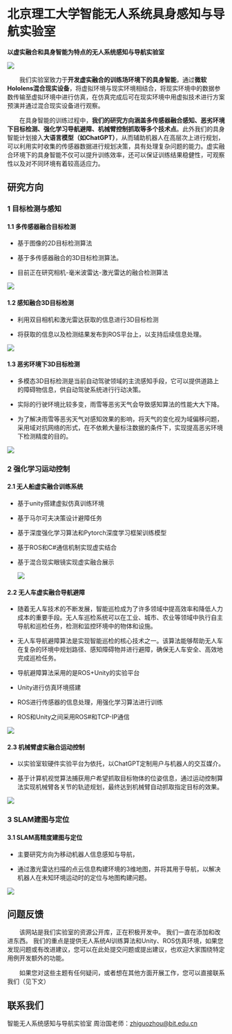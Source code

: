 # 北京理工大学智能无人系统具身感知与导航实验室

**以虚实融合和具身智能为特点的无人系统感知与导航实验室**

![](imagLab/0框架图.jpg)

&emsp;&emsp;我们实验室致力于**开发虚实融合的训练场环境下的具身智能**，通过**微软Hololens混合现实设备**，将虚拟环境与现实环境相结合，将现实环境中的数据参数传输至虚拟环境中进行仿真，在仿真完成后可在现实环境中用虚拟技术进行方案预演并通过混合现实设备进行观察。

&emsp;&emsp;在具身智能的训练过程中，**我们的研究方向涵盖多传感器融合感知、恶劣环境下目标检测、强化学习导航避障、机械臂控制抓取等多个技术点**。此外我们的具身智能计划接入**大语言模型（如ChatGPT）**，从而辅助机器人在高层次上进行规划，可以利用实时收集的传感器数据进行规划决策，具有处理复杂问题的能力。虚实融合环境下的具身智能不仅可以提升训练效率，还可以保证训练结果稳健性，可观察性以及对不同环境有着较高适应力。

## 研究方向

### 1 目标检测与感知

#### 1.1 多传感器融合目标检测

- 基于图像的2D目标检测算法 


- 基于多传感器融合的3D目标检测算法。 


- 目前正在研究相机-毫米波雷达-激光雷达的融合检测算法


![](imagLab/2多传感器融合.jpg)

#### 1.2 感知融合3D目标检测

- 利用双目相机和激光雷达获取的信息进行3D目标检测

- 将获取的信息以及检测结果发布到ROS平台上，以支持后续信息处理。

![](imagLab/3.3D目标检测.jpg)

#### 1.3 恶劣环境下3D目标检测

- 多模态3D目标检测是当前自动驾驶领域的主流感知手段，它可以提供道路上的障碍物信息，供自动驾驶系统进行行动决策。

- 实际的行驶环境比较多变，雨雪等恶劣天气会导致感知算法的性能大大下降。
- 为了解决雨雪等恶劣天气对感知效果的影响，将天气的变化视为域偏移问题，采用域对抗网络的形式，在不依赖大量标注数据的条件下，实现提高恶劣环境下检测精度的目的。

![](imagLab/1融合3D目标检测.jpg)

### 2 强化学习运动控制

#### 2.1 无人船虚实融合训练系统

+ 基于unity搭建虚拟仿真训练环境

+ 基于马尔可夫决策设计避障任务

+ 基于深度强化学习算法和Pytorch深度学习框架训练模型

+ 基于ROS和C#通信机制实现虚实结合

+ 基于混合现实眼镜实现虚实融合展示

  ![](imagLab/4无人船.PNG)

#### 2.2 无人车虚实融合导航避障

- 随着无人车技术的不断发展，智能巡检成为了许多领域中提高效率和降低人力成本的重要手段。无人车巡检系统可以在工业、城市、农业等领域中执行自主导航和巡检任务，检测和监控环境中的物体和设施。


- 无人车导航避障算法是实现智能巡检的核心技术之一。该算法能够帮助无人车在复杂的环境中规划路径、感知障碍物并进行避障，确保无人车安全、高效地完成巡检任务。
- 导航避障算法采用的是ROS+Unity的实验平台
- Unity进行仿真环境搭建
- ROS进行传感器的信息处理，用强化学习算法进行训练
- ROS和Unity之间采用ROS#和TCP-IP通信

![](imagLab/5电力巡检.png)

#### 2.3 机械臂虚实融合运动控制
- 以实验室软硬件实验平台为依托，以ChatGPT定制用户与机器人的交互媒介。

- 基于计算机视觉算法捕获用户希望抓取目标物体的位姿信息，通过运动控制算法实现机械臂各关节的轨迹规划，最终达到机械臂自动抓取指定目标的效果。

![](imagLab/6机械臂.jpg)

### 3 SLAM建图与定位

#### 3.1 SLAM高精度建图与定位

- 主要研究方向为移动机器人信息感知与导航，

- 通过激光雷达扫描的点云信息构建环境的3维地图，并将其用于导航，以解决机器人在未知环境运动时的定位与地图构建问题。

![](imagLab/7SLAM建图.jpg)

##  问题反馈

&emsp;&emsp;该网站是我们实验室的资源公开库，正在积极开发中。 我们一直在添加和改进东西。 我们的重点是提供无人系统AI训练算法和Unity、ROS仿真环境，如果您发现问题或有改进建议，您可以在此处提交问题或提出建议，也欢迎大家围绕特定用例开发额外的功能。

&emsp;&emsp;如果您对这些主题有任何疑问，或者想在其他方面开展工作，您可以直接联系我们（见下文）

## 联系我们

智能无人系统感知与导航实验室
周治国老师：zhiguozhou@bit.edu.cn
